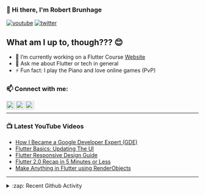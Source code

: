 ### 👋 Hi there, I'm Robert Brunhage

[![youtube](https://img.shields.io/static/v1?label=@RobertBrunhage&message=Subscribe&logo=YouTube&color=FF0000&style=for-the-badge)](http://bit.ly/2SUyRhx)
[![twitter](https://img.shields.io/twitter/follow/robertbrunhage?color=%231DA1F2&logo=twitter&style=for-the-badge)](https://twitter.com/intent/follow?original_referer=https%3A%2F%2Fgithub.com%2Frobertbrunhage&screen_name=robertbrunhage)

## What am I up to, though??? 😊
- 🔭 I’m currently working on a Flutter Course [Website](https://robertbrunhage.com)
- 💬 Ask me about Flutter or tech in general
- ⚡ Fun fact: I play the Piano and love online games (PvP)

### 📫 Connect with me:

[<img align="left" alt="RobertBrunhage | YouTube" width="22px" src="https://cdn.jsdelivr.net/npm/simple-icons@v3/icons/youtube.svg" />][youtube]
[<img align="left" alt="RobertBrunhage | Twitter" width="22px" src="https://cdn.jsdelivr.net/npm/simple-icons@v3/icons/twitter.svg" />][twitter]
[<img align="left" alt="RobertBrunhageDev | Instagram" width="22px" src="https://cdn.jsdelivr.net/npm/simple-icons@v3/icons/instagram.svg" />][instagram]

<br />

---

### 📺 Latest YouTube Videos
<!-- YOUTUBE:START -->
- [How I Became a Google Developer Expert (GDE)](https://www.youtube.com/watch?v=gIitRv_NfJc)
- [Flutter Basics: Updating The UI](https://www.youtube.com/watch?v=Ot7hIAzxj4o)
- [Flutter Responsive Design Guide](https://www.youtube.com/watch?v=EH92XnCU1Cc)
- [Flutter 2.0 Recap in 5 Minutes or Less](https://www.youtube.com/watch?v=xdoH7C2wu7E)
- [Make Anything in Flutter using RenderObjects](https://www.youtube.com/watch?v=uC3sL5SmizM)
<!-- YOUTUBE:END -->

---

<details>
  <summary>:zap: Recent Github Activity</summary>
  
<!--START_SECTION:activity-->
1. ❗️ Closed issue [#43](https://github.com/RobertBrunhage/website/issues/43) in [RobertBrunhage/website](https://github.com/RobertBrunhage/website)
2. 🗣 Commented on [#43](https://github.com/RobertBrunhage/website/issues/43) in [RobertBrunhage/website](https://github.com/RobertBrunhage/website)
3. 🎉 Merged PR [#37](https://github.com/RobertBrunhage/website/pull/37) in [RobertBrunhage/website](https://github.com/RobertBrunhage/website)
4. ❗️ Closed issue [#41](https://github.com/RobertBrunhage/website/issues/41) in [RobertBrunhage/website](https://github.com/RobertBrunhage/website)
5. ❗️ Closed issue [#25](https://github.com/RobertBrunhage/website/issues/25) in [RobertBrunhage/website](https://github.com/RobertBrunhage/website)
<!--END_SECTION:activity-->

</details>

[twitter]: https://twitter.com/robertbrunhage
[youtube]: https://youtube.com/c/robertbrunhage
[instagram]: https://instagram.com/robertbrunhagedev
